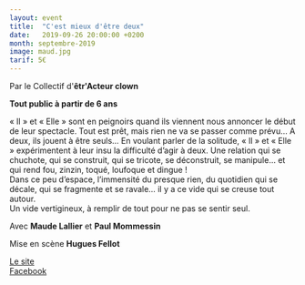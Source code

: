 ```yaml
---
layout: event
title:  "C'est mieux d'être deux"
date:   2019-09-26 20:00:00 +0200
month: septembre-2019
image: maud.jpg
tarif: 5€
---
```


Par le Collectif d'**êtr'Acteur clown**  

**Tout public à partir de 6 ans**

« Il » et « Elle » sont en peignoirs quand ils viennent nous annoncer le début de leur spectacle. Tout est prêt, mais rien ne va se passer comme prévu… A deux, ils jouent à être seuls… En voulant parler de la solitude, « Il » et « Elle » expérimentent à leur insu la difficulté d’agir à deux. Une relation qui se chuchote, qui se construit, qui se tricote, se déconstruit, se manipule… et qui rend fou, zinzin, toqué, loufoque et dingue !  
Dans ce peu d’espace, l’immensité du presque rien, du quotidien qui se décale, qui se fragmente et se ravale… il y a ce vide qui se creuse tout autour.  
Un vide vertigineux, à remplir de tout pour ne pas se sentir seul.

Avec **Maude Lallier** et **Paul Mommessin**

Mise en scène **Hugues Fellot**  

[Le site](https://collectif-des-tracteurs.com/2018/11/03/cest-mieux-detre-deux/)  
[Facebook](https://www.facebook.com/collectifdetracteur/)
